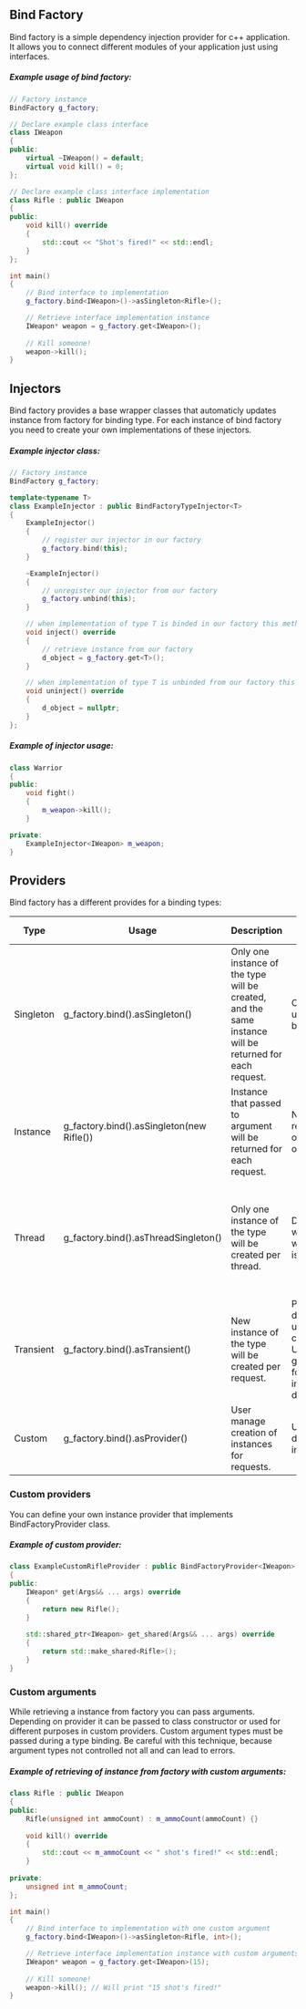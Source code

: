 ## Bind Factory
Bind factory is a simple dependency injection provider for c++ application. It allows you to connect different modules of your application just using interfaces.

##### Example usage of bind factory:
```cpp
// Factory instance
BindFactory g_factory;

// Declare example class interface
class IWeapon
{
public:
    virtual ~IWeapon() = default;
    virtual void kill() = 0;
};

// Declare example class interface implementation
class Rifle : public IWeapon
{
public:
    void kill() override
    {
        std::cout << "Shot's fired!" << std::endl;
    }
};

int main()
{
    // Bind interface to implementation
    g_factory.bind<IWeapon>()->asSingleton<Rifle>();

    // Retrieve interface implementation instance
    IWeapon* weapon = g_factory.get<IWeapon>();
    
    // Kill someone!
    weapon->kill();
}
```

## Injectors
Bind factory provides a base wrapper classes that automaticly updates instance from factory for binding type. For each instance of bind factory you need to create your own implementations of these injectors. 

##### Example injector class:
```cpp
// Factory instance
BindFactory g_factory;

template<typename T>
class ExampleInjector : public BindFactoryTypeInjector<T>
{
    ExampleInjector()
    {
        // register our injector in our factory
        g_factory.bind(this);
    }

    ~ExampleInjector()
    {
        // unregister our injector from our factory
        g_factory.unbind(this);
    }

    // when implementation of type T is binded in our factory this method will be called.
    void inject() override
    {
        // retrieve instance from our factory
        d_object = g_factory.get<T>();
    }

    // when implementation of type T is unbinded from our factory this method will be called.
    void uninject() override
    {
        d_object = nullptr;
    }
};
```

##### Example of injector usage:
```cpp
class Warrior
{
public:
    void fight()
    {
        m_weapon->kill();
    }

private:
    ExampleInjector<IWeapon> m_weapon;
}
```

## Providers
Bind factory has a different provides for a binding types:

| Type | Usage | Description | Destruction | Custom arguments |
| - | - | - | - | - |
| Singleton | g_factory.bind<IWeapon>().asSingleton<Rifle>() | Only one instance of the type will be created, and the same instance will be returned for each request. | Only when unbind() will be called | Arguments will be passed once when constructor of class  will be called. |
| Instance | g_factory.bind<IWeapon>().asSingleton(new Rifle()) | Instance that passed to argument will be returned for each request. | Never. User is responsible of destruction of instance. | No |
| Thread | g_factory.bind<IWeapon>().asThreadSingleton<Rifle>() | Only one instance of the type will be created per thread. | Destructor will be called when thread is destroyed. | Arguments will be passed once per thread when constructor of class will be called. |
| Transient | g_factory.bind<IWeapon>().asTransient<Rifle>() | New instance of the type will be created per request. | Pointer destruction is user controller. Use getShared() for automatic instance desctructions. | Arguments will be passed each time when constructor of class will be called. |
| Custom | g_factory.bind<IWeapon>().asProvider() | User manage creation of instances for requests. |User manage destruction of instance. | Custom arguments completely user controlled. |

### Custom providers
You can define your own instance provider that implements BindFactoryProvider class.

##### Example of custom provider:
``` cpp
class ExampleCustomRifleProvider : public BindFactoryProvider<IWeapon>
{
public:
    IWeapon* get(Args&& ... args) override
    {
        return new Rifle();
    }
    
    std::shared_ptr<IWeapon> get_shared(Args&& ... args) override
    {
        return std::make_shared<Rifle>();
    }
}
```

### Custom arguments
While retrieving a instance from factory you can pass arguments. Depending on provider it can be passed to class constructor or used for different purposes in custom providers. Custom argument types must be passed during a type binding. Be careful with this technique, because argument types not controlled not all and can lead to errors.

##### Example of retrieving of instance from factory with custom arguments:
```cpp
class Rifle : public IWeapon
{
public:
    Rifle(unsigned int ammoCount) : m_ammoCount(ammoCount) {}
    
    void kill() override
    {
        std::cout << m_ammoCount << " shot's fired!" << std::endl;
    }
    
private:
    unsigned int m_ammoCount;
};

int main()
{
    // Bind interface to implementation with one custom argument
    g_factory.bind<IWeapon>()->asSingleton<Rifle, int>();

    // Retrieve interface implementation instance with custom arguments
    IWeapon* weapon = g_factory.get<IWeapon>(15);
    
    // Kill someone!
    weapon->kill(); // Will print "15 shot's fired!"
}
```